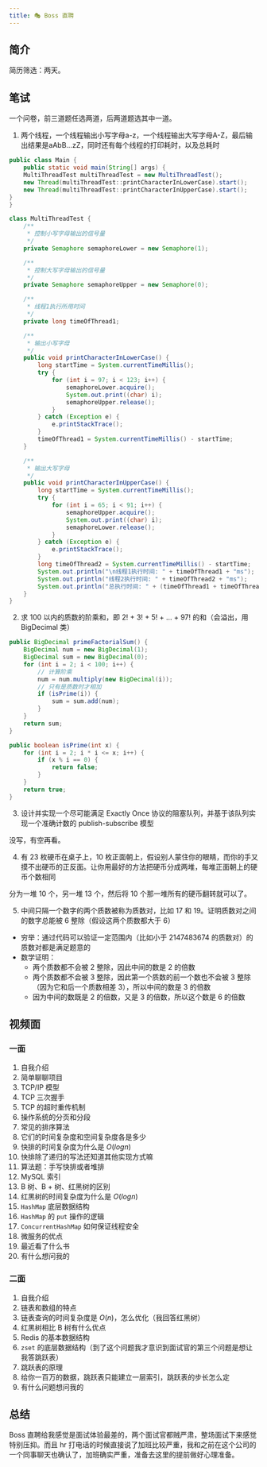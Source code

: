 ```yaml
---
title: 🎭 Boss 直聘
---
```


## 简介
简历筛选：两天。

## 笔试

一个问卷，前三道题任选两道，后两道题选其中一道。

1. 两个线程，一个线程输出小写字母a-z，一个线程输出大写字母A-Z，最后输出结果是aAbB...zZ，同时还有每个线程的打印耗时，以及总耗时

```java
public class Main {
    public static void main(String[] args) {
    MultiThreadTest multiThreadTest = new MultiThreadTest();
    new Thread(multiThreadTest::printCharacterInLowerCase).start();
    new Thread(multiThreadTest::printCharacterInUpperCase).start();
}
}

class MultiThreadTest {
    /**
     * 控制小写字母输出的信号量
     */
    private Semaphore semaphoreLower = new Semaphore(1);

    /**
     * 控制大写字母输出的信号量
     */
    private Semaphore semaphoreUpper = new Semaphore(0);

    /**
     * 线程1执行所用时间
     */
    private long timeOfThread1;

    /**
     * 输出小写字母
     */
    public void printCharacterInLowerCase() {
        long startTime = System.currentTimeMillis();
        try {
            for (int i = 97; i < 123; i++) {
                semaphoreLower.acquire();
                System.out.print((char) i);
                semaphoreUpper.release();
            }
        } catch (Exception e) {
            e.printStackTrace();
        }
        timeOfThread1 = System.currentTimeMillis() - startTime;
    }

    /**
     * 输出大写字母
     */
    public void printCharacterInUpperCase() {
        long startTime = System.currentTimeMillis();
        try {
            for (int i = 65; i < 91; i++) {
                semaphoreUpper.acquire();
                System.out.print((char) i);
                semaphoreLower.release();
            }
        } catch (Exception e) {
            e.printStackTrace();
        }
        long timeOfThread2 = System.currentTimeMillis() - startTime;
        System.out.println("\n线程1执行时间: " + timeOfThread1 + "ms");
        System.out.println("线程2执行时间: " + timeOfThread2 + "ms");
        System.out.println("总执行时间: " + (timeOfThread1 + timeOfThread2) + "ms");
    }
}
```

2. 求 100 以内的质数的阶乘和，即 2! + 3! + 5! + ... + 97! 的和（会溢出，用 BigDecimal 类）

```java
public BigDecimal primeFactorialSum() {
    BigDecimal num = new BigDecimal(1);
    BigDecimal sum = new BigDecimal(0);
    for (int i = 2; i < 100; i++) {
        // 计算阶乘
        num = num.multiply(new BigDecimal(i));
        // 只有是质数时才相加
        if (isPrime(i)) {
            sum = sum.add(num);
        }
    }
    return sum;
}

public boolean isPrime(int x) {
    for (int i = 2; i * i <= x; i++) {
        if (x % i == 0) {
            return false;
        }
    }
    return true;
}
```

3. 设计并实现一个尽可能满足 Exactly Once 协议的阻塞队列，并基于该队列实现一个准确计数的 publish-subscribe 模型

没写，有空再看。

4. 有 23 枚硬币在桌子上，10 枚正面朝上，假设别人蒙住你的眼睛，而你的手又摸不出硬币的正反面。让你用最好的方法把硬币分成两堆，每堆正面朝上的硬币个数相同

分为一堆 10 个，另一堆 13 个，然后将 10 个那一堆所有的硬币翻转就可以了。

5. 中间只隔一个数字的两个质数被称为质数对，比如 17 和 19。证明质数对之间的数字总能被 6 整除（假设这两个质数都大于 6）

- 穷举：通过代码可以验证一定范围内（比如小于 2147483674 的质数对）的质数对都是满足题意的
- 数学证明：
    - 两个质数都不会被 2 整除，因此中间的数是 2 的倍数
    - 两个质数都不会被 3 整除，因此第一个质数的前一个数也不会被 3 整除（因为它和后一个质数相差 3），所以中间的数是 3 的倍数
    - 因为中间的数既是 2 的倍数，又是 3 的倍数，所以这个数是 6 的倍数

## 视频面
### 一面

1. 自我介绍
2. 简单聊聊项目
3. TCP/IP 模型
4. TCP 三次握手
5. TCP 的超时重传机制
6. 操作系统的分页和分段
7. 常见的排序算法
8. 它们的时间复杂度和空间复杂度各是多少
9. 快排的时间复杂度为什么是 $O(logn)$
10. 快排除了递归的写法还知道其他实现方式嘛
11. 算法题：手写快排或者堆排
12. MySQL 索引
13. B 树、B + 树、红黑树的区别
14. 红黑树的时间复杂度为什么是 $O(logn)$
15. `HashMap` 底层数据结构
16. `HashMap` 的 `put` 操作的逻辑
17. `ConcurrentHashMap` 如何保证线程安全
18. 微服务的优点
19. 最近看了什么书
20. 有什么想问我的

### 二面

1. 自我介绍
2. 链表和数组的特点
3. 链表查询的时间复杂度是 $O(n)$，怎么优化（我回答红黑树）
4. 红黑树相比 B 树有什么优点
5. Redis 的基本数据结构
6. `zset` 的底层数据结构（到了这个问题我才意识到面试官的第三个问题是想让我答跳跃表）
7. 跳跃表的原理
8. 给你一百万的数据，跳跃表只能建立一层索引，跳跃表的步长怎么定
9. 有什么问题想问我的

## 总结

Boss 直聘给我感觉是面试体验最差的，两个面试官都贼严肃，整场面试下来感觉特别压抑。而且 hr 打电话的时候直接说了加班比较严重，我和之前在这个公司的一个同事聊天也确认了，加班确实严重，准备去这里的提前做好心理准备。

